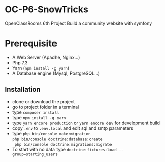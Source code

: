 # OC-P6-SnowTricks
OpenClassRooms 6th Project
Build a community website with symfony

# Prerequisite
* A Web Server (Apache, Nginx...)
* Php 7.3
* Yarn (`npm install -g yarn`)
* A Database engine (Mysql, PostgreSQL...)


## Installation
* clone or download the project
* go to project folder in a terminal
* type `composer install`
* type `npm install -g yarn`
* type `yarn encore production` or `yarn encore dev` for development build
* copy `.env` to `.env.local` and edit sql and smtp parameters
* type   `php bin/console make:migration`  
       `php bin/console doctrine:database:create`  
      ` php bin/console doctrine:migrations:migrate`  
 * To start with no data type `doctrine:fixtures:load --group=starting_users`
